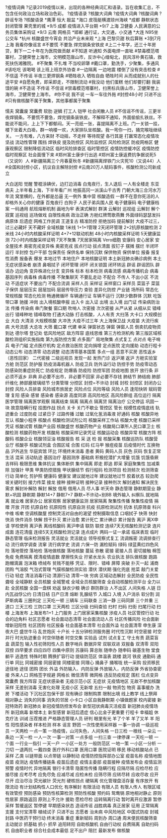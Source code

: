 ?疫情词典
?记录2019疫情以来，出现的各种经典词汇和语录。旨在收集汇总，不包含任何政治立场和政治色彩。
?疫情语录
?核酸大词典
?疫情大词典
?核酸词典
?辟谣专场
?核酸语录
*鹰潭  恒大 敲盆
*海口  皮筏艇横渡琼州海峡
*成都  静默状态 封闭管理 果壳里的城
*9/5 成都  疫情进入平台期
*9/7 上海 卫健委 人民满意的公务员集体采购证
*9/3 云南  网格员
*邯郸  通行证，大交通，小交通
*大连 N95坐公交车
*杭州 核酸盛世今宵会 共洽产业未来观
*上海  巴黎贝甜 秋后算账
*3到7月 上海 我看你像谣言
#不要慌 不要急 焊完钢条安铁皮
#上二十年学，还三十年房贷，剩下一二十年在为医院做贡献
#不知道 听通知 外面电焊一直呲
#禁毒模范塔寨村，卫健荣誉上海市，文明模范唐山市，反诈中心缅甸北，民风淳朴黄石镇，救死扶伤湘雅院。
#不聚集 不扎堆 不当咬卵犟
#戴口罩，勤洗手，少聚集，多通风
#该吃吃 该喝喝 该上班上班京外协查
#一边隔离 一边地震 楼倒了没有突击检查
#不信遥 不传谣 半夜三更焊钢条
#牺牲收入 牺牲自由 牺牲时间 从而成就别人的仕途平安
#自愿免费，即采即走，不限制流动
#我没动 他们蛋糕 他们却要打翻 我装馍的碗
#不造谣 不传谣 不信谣
#禁毒模范塔寨村，扫黑标兵唐山市，卫健荣誉上海市，卫健荣誉上海市。
#你不说 我不说 一车一车往外拖
#封控48小时 只进不出
#只有做核酸不属于聚集，其他事都属于聚集

懦夫
窝囊废
窝囊费
软肋
逆鳞
打工人
铠甲
社会闲散人员
#不信谣不传谣，三更半夜焊钢条。不要慌不要急，焊完钢条装铁皮。不解释不通知，外面偷偷扎铁丝。不能说不能问，上上下下都郁闷。天一亮纸一张，喜提隔离不上班。门一关锁一挂，楼下坐着大白褂。群一响楼一欢，大家排队坐核酸。我一弯你一扫，捅完喉咙继续关。
一方有难，八方来财
不动摇，不走样
等待观望
各行其是
打赢常态化疫情攻坚战
流动性管理
围挡
焊铁皮
提及防控区
风险监控区
风险检测区
防疫网格区
健康观察区
限制降低流动区
临时风险排查区
临时管控区
疫情防控缓冲区
疫情防控临时观察区
社会面慢下来
#郑州富士康步行出逃
#郑州富士康返费抗争据说死5（又说9）人
#新疆隔离三个月春夏秋冬
#新疆隔离焊铁门火灾死10（又说44）人
#全国和封控小区，抗议自主解除封控
#云南20万人赋码事件，核酸检测公司新成立

大白送阳
觉醒
警棍涂碘伏，边打边消毒
白鬼夜行，生人退后
一人有全楼走
东亚病夫
上半年看上海，下半年看广州
地振高冈一派溪山千古秀 门朝大海三合河水万年流
窝里横的，在外都是怂逼 无一例外
集中营
核酸造假
一群不在意你死活的人 却格外关心你的健康
百鬼夜行
白狗子
人民子弟兵围人民
电子健康码
电子健康档案
一码通用
航班熔断机制
画地为牢
表演式解封
群演
云解封
巡视组
云解封 解个寂寞
巡视组 巡场做戏
自限性疾病
政治正确
方舱红牌莺歌燕舞 外面绿码瑟瑟发抖
病原体
后遗症
网格工作民调
王道复古
精准防控
拒绝加码
提前解封
大疫不过三，过三必藏奸
天不藏奸
全域核酸
1米线
1+1+1管理
2天闭环管理
2+2抗原核酸检测
2米线
24小时内核酸采样证明
4+7+12联动机制
48小时内核酸采样证明
5天健康监测
72小时内核酸采样证明
7天不聚集
7天居家隔离
Vero细胞
安康码
安心居家
安全屋技术
奥密克戎变异株
奥密克戎
拔点行动
拔点清面
拔钉子
摆摊
摆烂
半闭环运行
半封控
包户干部
包保责任
保供名单
保持沉默
保供物资
保供单位
报备
报复性消费
报备表
爆发
本地过节
本地住户
本地核酸证明
本土新冠肺炎确诊病例
本土无症状感染者
崩溃
鼻咽拭子
闭环管理
闭环
闭关锁国
闭环转运
辟谣
辟谣团队
辟谣办
边边角
变异株进化分支
变异株
标本
标本检测
病毒流感
病毒传播机会
病毒基因序列
病毒株
病毒传播
不聚集聊天
不要乱走动
不配合
不传人
不出小区
不流动
不适症状
不要出门
不配合流调
采样人员
采样证
采样窗口
采样员
菜篮子
菜篮子保供
层层压实
层层加码
层层传导压力
查验
差异化防控
产业链
场所码
常态化
常规核酸
常态化检测
畅通微循环
车辆通行证
车辆不运行
沉默少数群体
沉默
吃饭带口罩
驰援
冲岗
出入境核酸申报
出入卡
出入证
出境
出入境
出门证
传染病防治法
传播
传染病
串门聚餐
窗口期
吹哨人
次密接
次次密接
从严从紧
从细从实
错峰出行
错峰种地
错峰取物
打通大动脉
打击核酸，人人有责
大扫荡
大卡口
大规模创业
大白
大清消
大规模核酸
大冲洗
大疫不过三年
大上海保卫战
大疫苗
大流行疾病
大号流感
大总攻
大筛
戴口罩
代建
单采
弹窗状态
弹窗
弹窗人员
倒卖抗疫物资
到达
德尔塔
登记处
低风险地区
敌方阵容
底线思维
第三方检测机构
第三版区域核酸检测组织实施指南
第九版防控方案
点多面广 局地聚集
点式复工
点对点
电子哨兵
电子门磁
定点医疗机构
定点救治医院
定向捐增
定点医院
定向援助
动态行程卡
动态公布
动态清零
动态调整
动态清零基本国策
多点一组
恶意不买房 
恶性返乡 （恶性回家）
二代密接
二级巡视员
发现一起
发热门诊
返沪潮
返沪
方舱实验室
方舱
防范区
防护服
防疫消毒机器人
防疫卫兵
防外溢行动
防控手势
防疫零动态
防感染防重症防死亡
防疫规定
防爆盾
防疫险
防控军团
防疫地图
放开
放行条
非必须不返乡
非典
非必要不出市，非必要不回家
非必要不存钱
肺结节
肺结痂
肺部纤维化
肺部磨玻璃结节
分类管理
分控区
封控=不许动
封城
封校
封控区
封闭办公
封控
风险人员排查
风险城市旅居史
风险点位
风险等级
风险人员
逢阳快转
赋码管理
复阳
感染
感冒
感染者
感染源
高度同源
高风险地区
高风险群组
高位运行
隔离医学管理
隔离医学观察
隔离结束
隔离
隔离点
隔离贷
隔离治疗
公交停运
巩固一块
故意隐瞒行程
挂图作战
拐点
关卡
关门不歇业
管控区
管长
规模性疫情底线
轨迹重合
过度防疫
过紧日子
过路传播
过敏
过氧化氢消毒液
好通码
核酸
核酸异地互认
核酸小程序
核酸点
核酸检测试剂公司
核酸采样工作站
核酸大佬
核酸已采样凭证
核酸试管
核酸产业园
核酸盛世
核酸药物产业
核酸局口罩所人民口罩卫士
核酸检测
核酸药物开发
核酸局
核酸采样记录凭证
核酸运动会
核酸异常
核酸方阵
核酸码
核酸企业
核酸领豆油
核酸报告
核 采 送 检 报
核酸采集
核酸巡防队
核酸营业厅
核酸亭
核酸试剂盒
合围区域
合围
红码
红马甲
猴痘疫苗
后疫情时代
互换物品
沪外逃生
华庭宾馆
环比
环境终末消毒
患者
黄码
黄码人员
灰色
灰码
恢复正常生活
混采
活动轨迹
基因治疗
基因测序
基础病
积极挖潜扩大增量
饥饿
饥饿昏厥
吉祥码
极限思维
集体抗议
集体断供
集中隔离
即走
即追
即采
家庭聚集性
加减乘除
加强针
甲类
甲类防控措施
甲状腺结节
假行程码
检测项目
检测频次
检测筛查行动
简单化
剪护照
健康码
健康宝
建议就地过年
建议就地过节
胶着状态
较劲爬坡关键时刻
接力传菜
接龙
接种
接种证明
接种记录
接种剂次
解封通知
解决民生需求
解封补解防
解封
解放
借用
借用人员
尽人事 听天命
静态管理
静默期营业
静默+巩固
静默期
静默14+7
静默7+7
静默=不许动+别BB
境外输入
纠察队
就地隔离
就业难
居家办公
居家观察
居家健康监测
居家隔离
聚集性传播
聚集性疫情
捐赠
开放
开团
抗原自检
抗原阳性
抗原自测
抗疫
抗原检测试剂
抗体
抗原筛查
科兴中维
咳嗽
空调核酸屋
控制灵活对自由的渴望
控制摄取信息
口咽拭子
快筛
快封
快消
快件消杀
快解
捞干扑灭
累计治愈
累计死亡
累计确诊
累计报告
离沪
离X申请 学校使用
离沪表
离线核酸码
离沪申请
联防
联控
连续7天无核酸检测记录
连片成面
连花清瘟
连续5天无核酸检测记录
连点成片
两码一证一承诺
临床表现
临时静态管理
临床检测报告
灵活就业
灵活就业 
领导视察式复工
流调叛密
流调排查行动
流行病学调查
流窜
流行病学史
流调
六保一防
漏检赋码
绿码
绿蓝黄红四色风险
落地管控
落地检
落地做核酸
落地核酸
蔓延
弥散
密接
密接人员
密切接触
棉签
免疫
免费隔离
摸清疫情底数
摩擦性失业
拧紧水龙头
农业执法
排队做核酸
跑路
跑帽滴漏
泡沫箱
喷绒布
贫贱不能移
凭证、限时、错峰
屏障 突破
扑灭一起
浦商团购
气溶胶
气泡式管理
气膜核酸检测实验
潜伏
潜伏期
强化兜底
抢菜
敲门关爱行动
轻症
清洁消毒行动
清源行动
清零一块
穷病
区域动态解封
全民防疫
全民性聋哑
全域静默
全员核酸
全城警戒
全域全员核酸筛查
全自动核酸检测平台
全力以赴
全民核酸
全国一盘棋
劝返
缺衣少粮
确诊
群防群治
人不出区
人间失格
人链
日内瓦战俘公约
日清日结
日产日清
熔断
乳腺结节
入城口
入境
入户消杀
软分割
润
萨斯病毒
三圈判定
三天吃一顿
三辆车
三码联查
三消一静
三码同屏
三个并重
三道口
三天三检
三防口罩
三天两检
三区分级
扫码查验
扫村
扫码
扫街
扫尾行动
扫楼
上海发布
上海发布1+1
上门服务
上门居家采集核酸
涉疫人员
社区管控行动
社会的边角料
社区志愿者
社会面动态清零
社会面流动人员
社区传播风险
社会面新增新冠阳性
社区团购
社区报备
社会面基本清零
社会面外溢
社会面清零
申生康
深夜大巴
盛世牛马 乱世炮灰
十户长
十五分钟检测服务圈
时代性沉默
时空密接
时空并行
时光轨迹重合
时空伴随者
时空交集
实验品
试剂
试点复工
守土有责
蔬菜盲盒
蔬菜包
输入性初筛阳性人员
数字哨兵
数据异常
双联双进
双报备
双清零
双阳双控
四早要求
四应四尽
四集中原则
苏康码
算总账
随申办
随申码
碳基生物
堂食
躺平
逃逸性
特殊时期
腾换扩容行动
提级防范区
体温表
跳楼
跳河
铁皮
通勤码
通行单
同比
同城密接
同层密接
同楼密接
同理心
捅鼻子
捅喉咙
统一采购
投资移民
途径地
途径
团购
团长
外溢
外防输入、内防反弹
外放输入，内防反弹
外省协查密接
外来人口
网格签字规避
网格长
微信清零
微网格
违反防疫规定
围栏
位点变异
窝囊费
我方阵容
无症状感染者
无疫示范小区
无症状
无疫情地区
无故不参加核酸采样
无差别消毒
无害化处理
无疫小区
无新增
五扫一敲
物资包
物资
喜事缓办
洗房
下楼活动
下沉社区包保干部
现有确诊
限制购票
限制出境
线上教学
线上祭拜
相对静止
消失的同事
消失的邻居
小卡口
小区自我静默期
小镇做题家
校内密接
新冠特效药
新冠肺炎
新冠疫情防控发布会
新型冠状病毒灭活疫苗
新冠肺炎疫情场所
新冠病毒
新增本土
新型感冒
新冠后遗症
信心比金子更重要
行程卡
幸福姐
休克疗法
训诫
压茬推进
严格静态管理人员
研判
眼里有光
羊了个羊
羊了又羊
羊
阳性
阳性感染者
样本检测
样本
谣言
野团
一次性使用采样器
一事一协调
一级巡视员
一天两检
一点一策
一场疫情，山河失色，人间失格
一日三检
一根线
一朵云
一条边
一天一检
一人一次
一事一对策
一点多组
一扫三查
一律停课
一天吃一顿
一个面
一行业一指引
一天一户
一小区一处方
一般防范区
一地一策
一小区一分析
一刀切
一退两抗
一戴四查
医疗外科口罩
医用口罩
医院证明
移民
移动核酸站点
已采样
乙类
以链带面
以点带链
以静制动
疫情防控指挥部办公室
疫苗名称
疫情地图
疫苗
疫测达
疫情传播链条
疫苗后遗症
疫情主委部
疫苗接种
疫情发布会
疫情监测预警
疫情时代
异地隔离
银行卡清零
隐匿性传播
隐瞒行程
应隔尽隔
应检尽检
应接尽接
应考尽考
应免尽免
应减尽减
应检未检
应筛尽筛
应转尽转
应收尽收
应开尽开
应治尽治
荧光碳针
荧光剂
硬核拐点
硬隔离
优化管理盘活存量
有序放开
有限流动
有计划结构性人口优化
有序解封
有限活动
有限人员
有限人传人
有限区域
有效管控
预防感染
预防性核算检测
预防性核酸
预约码
鸳鸯锅
原地相对静止
原则性居家
原路返回
原则上不允许
援助
愿检尽检
运转隔离行动
暂时离开应激源
暂停采样
暂缓返区
暂停键
早期感染状态
造谣传谣
战胜病毒
真正居家
征用
正常隔离
支援
支付宝清零
植绒试子
只进不出
志愿者
治未病
中风险地区
中国式防疫 封城 封路
中医药干预行动
终末消毒
重症
重新赋码
周到办
周口通
周末便民核酸筛查
主动就诊
抓基础
抓小
抓早
追阳转阳
自助核酸机
自由行动权
自费隔离
自助扫码机
自由职业者
综合社会成本最低
足不出户
阻拦
最新发布
做核酸
